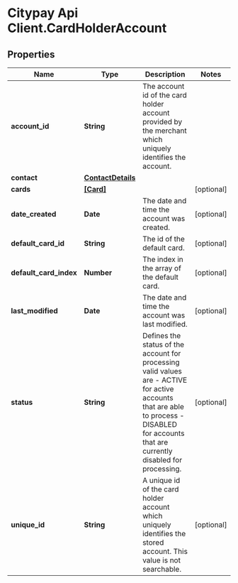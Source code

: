 # Citypay Api Client.CardHolderAccount

## Properties

Name | Type | Description | Notes
------------ | ------------- | ------------- | -------------
**account_id** | **String** | The account id of the card holder account provided by the merchant which uniquely identifies the account.  | 
**contact** | [**ContactDetails**](ContactDetails.md) |  | 
**cards** | [**[Card]**](Card.md) |  | [optional] 
**date_created** | **Date** | The date and time the account was created. | [optional] 
**default_card_id** | **String** | The id of the default card. | [optional] 
**default_card_index** | **Number** | The index in the array of the default card. | [optional] 
**last_modified** | **Date** | The date and time the account was last modified. | [optional] 
**status** | **String** | Defines the status of the account for processing valid values are   - ACTIVE for active accounts that are able to process   - DISABLED for accounts that are currently disabled for processing.  | [optional] 
**unique_id** | **String** | A unique id of the card holder account which uniquely identifies the stored account. This value is not searchable. | [optional] 


